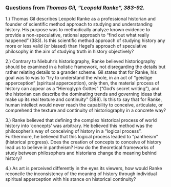 ### Questions from *Thomas Gil, “Leopold Ranke”, 383-92.*

1.) Thomas Gil describes Leopold Ranke as a professional historian and founder of scientific method approach to studying and understanding history. His purpose was to methodically analyze known evidence to provide a non-speculative, rational approach to “find out what really happened” (383). Is this scientific method approach of studying history any more or less valid (or biased) than Hegel’s approach of speculative philosophy in the aim of studying truth in history objectively? 

2.) Contrary to Niebuhr’s historiography, Ranke believed historiography should be examined in a holistic framework, not disregarding the details but rather relating details to a grander scheme. Gil states that for Ranke, his goal was to was to “try to understand the whole, in an act of “geistige apperception” (spiritual apperception), only then, the material process of history can appear as a “Hieroglyph Gottes” (“God’s secret writing”), and the historian can describe the dominating trends and governing ideas that make up its real texture and continuity” (388).  Is this to say that for Ranke, human intellect would never reach the capability to conceive, articulate, or comprehend the texture and continuity of historiography in a concrete way? 

3.) Ranke believed that defining the complex historical process of world history into ‘concepts’ was arbitrary. He believed this method was the philosopher’s way of conceiving of history in a “logical process”. Furthermore, he believed that this logical process leaded to “pantheism” (historical progress). Does the creation of concepts to conceive of history lead us to believe in pantheism? How do the theoretical frameworks of study between philosophers and historians change the meaning behind history?

4.) As art is perceived differently in the eyes its viewers, how would Ranke reconcile the inconsistency of the meaning of history through individual spiritual apperception with his stance on historical continuity?

